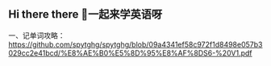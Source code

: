 ## Hi there there 👋一起来学英语呀
一、记单词攻略：
https://github.com/spytghg/spytghg/blob/09a4341ef58c972f1d8498e057b3029cc2e41bcd/%E8%AE%B0%E5%8D%95%E8%AF%8DS6-%20V1.pdf


<!--
**spytghg/spytghg** is a ✨ _special_ ✨ repository because its `README.md` (this file) appears on your GitHub profile.

Here are some ideas to get you started:

- 🔭 I’m currently working on ...
- 🌱 I’m currently learning ...
- 👯 I’m looking to collaborate on ...
- 🤔 I’m looking for help with ...
- 💬 Ask me about ...
- 📫 How to reach me: ...
- 😄 Pronouns: ...
- ⚡ Fun fact: ...
-->
